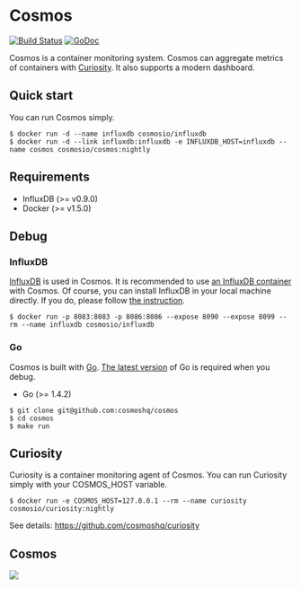 # Cosmos

[![Build Status](https://travis-ci.org/cosmoshq/cosmos.svg?branch=master)](https://travis-ci.org/cosmoshq/cosmos) [![GoDoc](https://godoc.org/github.com/cosmoshq/cosmos?status.svg)](https://godoc.org/github.com/cosmoshq/cosmos)

Cosmos is a container monitoring system. Cosmos can aggregate metrics of containers with [Curiosity](https://github.com/cosmoshq/curiosity). It also supports a modern dashboard.

## Quick start

You can run Cosmos simply.

```
$ docker run -d --name influxdb cosmosio/influxdb
$ docker run -d --link influxdb:influxdb -e INFLUXDB_HOST=influxdb --name cosmos cosmosio/cosmos:nightly
```

## Requirements
* InfluxDB (>= v0.9.0)
* Docker (>= v1.5.0)

## Debug

### InfluxDB

[InfluxDB](http://influxdb.com) is used in Cosmos. It is recommended to use [an InfluxDB container](https://registry.hub.docker.com/u/cosmoshq/influxdb/) with Cosmos. Of course, you can install InfluxDB in your local machine directly. If you do, please follow [the instruction](http://influxdb.com/download/).
```
$ docker run -p 8083:8083 -p 8086:8086 --expose 8090 --expose 8099 --rm --name influxdb cosmosio/influxdb
```

### Go

Cosmos is built with [Go](http://golang.org). [The latest version](https://golang.org/dl/) of Go is required when you debug.

* Go (>= 1.4.2)

```
$ git clone git@github.com:cosmoshq/cosmos
$ cd cosmos
$ make run
```

## Curiosity 

Curiosity is a container monitoring agent of Cosmos. You can run Curiosity simply with your COSMOS_HOST variable.

```
$ docker run -e COSMOS_HOST=127.0.0.1 --rm --name curiosity cosmosio/curiosity:nightly
```
See details: https://github.com/cosmoshq/curiosity

## Cosmos

<img src="https://raw.githubusercontent.com/cosmoshq/cosmos/master/screenshot.png">